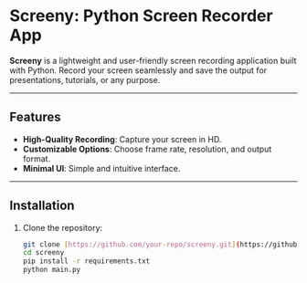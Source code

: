 # Screeny: Python Screen Recorder App

**Screeny** is a lightweight and user-friendly screen recording application built with Python. Record your screen seamlessly and save the output for presentations, tutorials, or any purpose.

---

## Features
- **High-Quality Recording**: Capture your screen in HD.
- **Customizable Options**: Choose frame rate, resolution, and output format.
- **Minimal UI**: Simple and intuitive interface.


---

## Installation

1. Clone the repository:
   ```bash
   git clone [https://github.com/your-repo/screeny.git](https://github.com/MithunCyDev/Screeny.git)
   cd screeny
   pip install -r requirements.txt
   python main.py
